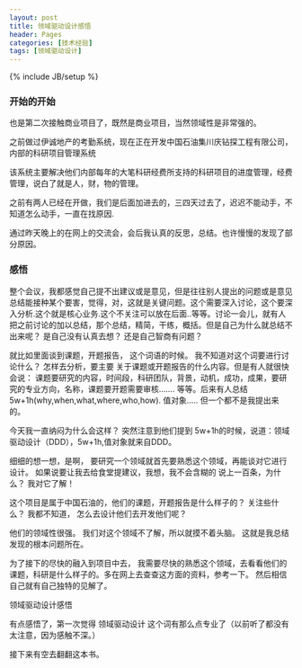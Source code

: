 ```yaml
---
layout: post
title: 领域驱动设计感悟
header: Pages
categories: [技术经验]
tags: [领域驱动设计]
---
```


{% include JB/setup %}

### 开始的开始

也是第二次接触商业项目了，既然是商业项目，当然领域性是非常强的。

之前做过伊诚地产的考勤系统，现在正在开发中国石油集川庆钻探工程有限公司，内部的科研项目管理系统

该系统主要解决他们内部每年的大笔科研经费所支持的科研项目的进度管理，经费管理，说白了就是人，财，物的管理。

之前有两人已经在开做，我们是后面加进去的，三四天过去了，迟迟不能动手，不知道怎么动手，一直在找原因.

通过昨天晚上的在网上的交流会，会后我认真的反思，总结。也许慢慢的发现了部分原因。

### 感悟

整个会议，我都感觉自己提不出建议或是意见，但是往往别人提出的问题或是意见总结能接种某个要害，觉得，对，这就是关键问题。这个需要深入讨论，这个要深入分析.这个就是核心业务.这个不关注可以放在后面..等等。讨论一会儿，就有人把之前讨论的加以总结，那个总结，精简，干练，概括。但是自己为什么就总结不出来呢？ 是自己没有认真去想？ 还是自己智商有问题？

就比如里面谈到课题，开题报告， 这个词语的时候。 我不知道对这个词要进行讨论什么？ 怎样去分析，要主要 关于课题或开题报告的什么内容。但是有人就很快会说： 课题要研究的内容，时间段，科研团队，背景，动机，成功，成果，要研究的专业方向，名称，课题要开题需要审核……. 等等。后来有人总结 5w+1h(why,when,what,where,who,how). 值对象….. 但一个都不是我提出来的。

今天我一直纳闷为什么会这样？ 突然注意到他们提到 5w+1h的时候，说道：领域驱动设计（DDD），5w+1h,值对象就来自DDD。

细细的想一想，是啊， 要研究一个领域就首先要熟悉这个领域，再能谈对它进行设计。 如果说要让我去给食堂提建议，我想，我不会含糊的 说上一百条，为什么？ 我对它了解！

这个项目是属于中国石油的，他们的课题，开题报告是什么样子的？ 关注些什么？ 我都不知道， 怎么去设计他们去开发他们呢？

他们的领域性很强。 我们对这个领域不了解，所以就摸不着头脑。 这就是我总结发现的根本问题所在。

为了接下的尽快的融入到项目中去， 我需要尽快的熟悉这个领域，去看看他们的课题，科研是什么样子的。多在网上去查查这方面的资料，参考一下。 然后相信自己就有自己独特的见解了。

领域驱动设计感悟

有点感悟了，第一次觉得 领域驱动设计 这个词有那么点专业了（以前听了都没有太注意，因为感触不深。）

接下来有空去翻翻这本书。
